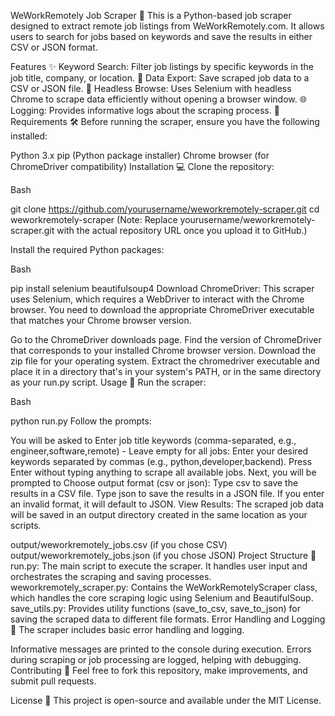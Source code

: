 WeWorkRemotely Job Scraper 🚀
This is a Python-based job scraper designed to extract remote job listings from WeWorkRemotely.com. It allows users to search for jobs based on keywords and save the results in either CSV or JSON format.

Features ✨
Keyword Search: Filter job listings by specific keywords in the job title, company, or location. 🔎
Data Export: Save scraped job data to a CSV or JSON file. 💾
Headless Browse: Uses Selenium with headless Chrome to scrape data efficiently without opening a browser window. 🌐
Logging: Provides informative logs about the scraping process. 📜
Requirements 🛠️
Before running the scraper, ensure you have the following installed:

Python 3.x
pip (Python package installer)
Chrome browser (for ChromeDriver compatibility)
Installation 💻
Clone the repository:

Bash

git clone https://github.com/yourusername/weworkremotely-scraper.git
cd weworkremotely-scraper
(Note: Replace yourusername/weworkremotely-scraper.git with the actual repository URL once you upload it to GitHub.)

Install the required Python packages:

Bash

pip install selenium beautifulsoup4
Download ChromeDriver:
This scraper uses Selenium, which requires a WebDriver to interact with the Chrome browser. You need to download the appropriate ChromeDriver executable that matches your Chrome browser version.

Go to the ChromeDriver downloads page.
Find the version of ChromeDriver that corresponds to your installed Chrome browser version.
Download the zip file for your operating system.
Extract the chromedriver executable and place it in a directory that's in your system's PATH, or in the same directory as your run.py script.
Usage 🚀
Run the scraper:

Bash

python run.py
Follow the prompts:

You will be asked to Enter job title keywords (comma-separated, e.g., engineer,software,remote) - Leave empty for all jobs:
Enter your desired keywords separated by commas (e.g., python,developer,backend).
Press Enter without typing anything to scrape all available jobs.
Next, you will be prompted to Choose output format (csv or json):
Type csv to save the results in a CSV file.
Type json to save the results in a JSON file.
If you enter an invalid format, it will default to JSON.
View Results:
The scraped job data will be saved in an output directory created in the same location as your scripts.

output/weworkremotely_jobs.csv (if you chose CSV)
output/weworkremotely_jobs.json (if you chose JSON)
Project Structure 📁
run.py: The main script to execute the scraper. It handles user input and orchestrates the scraping and saving processes.
weworkremotely_scraper.py: Contains the WeWorkRemotelyScraper class, which handles the core scraping logic using Selenium and BeautifulSoup.
save_utils.py: Provides utility functions (save_to_csv, save_to_json) for saving the scraped data to different file formats.
Error Handling and Logging 🐞
The scraper includes basic error handling and logging.

Informative messages are printed to the console during execution.
Errors during scraping or job processing are logged, helping with debugging.
Contributing 🤝
Feel free to fork this repository, make improvements, and submit pull requests.

License 📄
This project is open-source and available under the MIT License.
